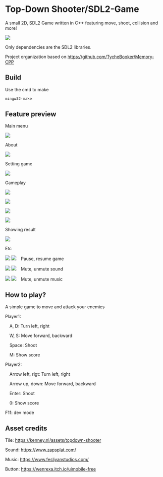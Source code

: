 # Top-Down Shooter/SDL2-Game

A small 2D, SDL2 Game written in C++ featuring move, shoot, collision and more!

![](media/graphics/start_screen_background.png)

Only dependencies are the SDL2 libraries.

Project organization based on https://github.com/TycheBooker/Memory-CPP

## Build

Use the cmd to make

```bash
mingw32-make
```

## Feature preview

Main menu

![](preview/main_menu.png)

About

![](preview/about_screen.png)

Setting game

![](preview/setting_screen.png)

Gameplay

![](preview/gameplay_01.png)

![](preview/gameplay_02.png)

![](preview/gameplay_03.png)

![](preview/gameplay_04.png)

Showing result

![](preview/end_screen.png)

Etc

![](media/graphics/button_pause.png)
![](media/graphics/button_resume.png)
&ensp; Pause, resume game

![](media/graphics/button_sound_on.png)
![](media/graphics/button_sound_off.png)
&ensp; Mute, unmute sound

![](media/graphics/button_music_on.png)
![](media/graphics/button_music_off.png)
&ensp; Mute, unmute music

## How to play?
A simple game to move and attack your enemies

Player1:

&ensp;&ensp;A, D: Turn left, right

&ensp;&ensp;W, S: Move forward, backward

&ensp;&ensp;Space: Shoot

&ensp;&ensp;M: Show score

Player2:

&ensp;&ensp;Arrow left, rigt: Turn left, right

&ensp;&ensp;Arrow up, down: Move forward, backward

&ensp;&ensp;Enter: Shoot

&ensp;&ensp;0: Show score

F11: dev mode

## Asset credits
Tile: https://kenney.nl/assets/topdown-shooter

Sound: https://www.zapsplat.com/

Music: https://www.fesliyanstudios.com/

Button: https://wenrexa.itch.io/uimobile-free